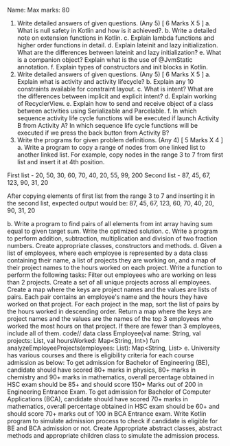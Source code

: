 
Name:	Max marks: 80

1.	Write detailed answers of given questions. (Any 5)                                                                  [ 6 Marks X 5 ]
a.	What is null safety in Kotlin and how is it achieved?.
b.	Write a detailed note on extension functions in Kotlin.
c.	Explain lambda functions and higher order functions in detail.
d.	Explain lateinit and lazy initialization. What are the differences between lateinit and lazy initialization?
e.	What is a companion object? Explain what is the use of @JvmStatic annotation.
f.	Explain types of constructors and init blocks in Kotlin.
2.	Write detailed answers of given questions. (Any 5)                                                                  [ 6 Marks X 5 ]
a.	Explain what is activity and activity lifecycle?
b.	Explain any 10 constraints available for constraint layout.
c.	What is intent? What are the differences between implicit and explicit intent?
d.	Explain working of RecyclerView.
e.	Explain how to send and receive object of a class between activities using Serializable and Parcelable.
f.	In which sequence activity life cycle functions will be executed if launch Activity B from Activity A? In which sequence life cycle functions will be executed if we press the back button from Activity B?
3.	Write the programs for given problem definitions. (Any 4)                                                     [ 5 Marks X 4 ]
a.	Write a program to copy a range of nodes from one linked list to another linked list. For example, copy nodes in the range 3 to 7 from first list and insert it at 4th position.

First list - 20, 50, 30, 60, 70, 40, 20, 55, 99, 200
Second list - 87, 45, 67, 123, 90, 31, 20

After copying elements of first list from the range 3 to 7 and inserting it in the second list, expected output would be:
87, 45, 67, 123, 60, 70, 40, 20, 90, 31, 20

b.	Write a program to find pairs of all elements from int array having sum equal to given target sum. Write the optimized solution.
c.	Write a program to perform addition, subtraction, multiplication and division of two fraction numbers. Create appropriate classes, constructors and methods.
d.	Given a list of employees, where each employee is represented by a data class containing their name, a list of projects they are working on, and a map of their project names to the hours worked on each project. Write a function to perform the following tasks:
Filter out employees who are working on less than 2 projects.
Create a set of all unique projects across all employees.
Create a map where the keys are project names and the values are lists of pairs. Each pair contains an employee's name and the hours they have worked on that project.
For each project in the map, sort the list of pairs by the hours worked in descending order.
Return a map where the keys are project names and the values are the names of the top 3 employees who worked the most hours on that project. If there are fewer than 3 employees, include all of them.
code// 
data class Employee(val name: String, val projects: List<String>, val hoursWorked: Map<String, Int>)
fun analyzeEmployeeProjects(employees: List<Employee>): Map<String, List<String>>
e.	University has various courses and there is eligibility criteria for each course admission as below:
To get admission for Bachelor of Engineering (BE), candidate should have scored 80+ marks in physics, 80+ marks in chemistry and 90+ marks in mathematics, overall percentage obtained in HSC exam should be 85+ and should score 150+ Marks out of 200 in Engineering Entrance Exam. To get admission for Bachelor of Computer Applications (BCA), candidate should have scored 70+ marks in mathematics, overall percentage obtained in HSC exam should be 60+ and should score 70+ marks out of 100 in BCA Entrance exam.
Write Kotlin program to simulate admission process to check if candidate is eligible for BE and BCA admission or not. Create Appropriate abstract classes, abstract methods and appropriate children class to simulate the admission process.


